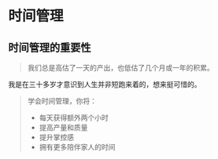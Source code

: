# 时间管理

## 时间管理的重要性

> 我们总是高估了一天的产出，也低估了几个月或一年的积累。

我是在三十多岁才意识到人生并非短跑来着的，想来挺可惜的。

> 学会时间管理，你将：
> - 每天获得额外两个小时
> - 提高产量和质量
> - 提升掌控感
> - 拥有更多陪伴家人的时间
